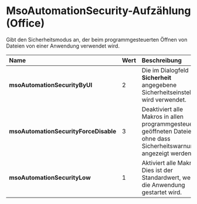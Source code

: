 
# MsoAutomationSecurity-Aufzählung (Office)

Gibt den Sicherheitsmodus an, der beim programmgesteuerten Öffnen von Dateien von einer Anwendung verwendet wird.



|**Name**|**Wert**|**Beschreibung**|
|:-----|:-----|:-----|
|**msoAutomationSecurityByUI**|2|Die im Dialogfeld  **Sicherheit** angegebene Sicherheitseinstellung wird verwendet.|
|**msoAutomationSecurityForceDisable**|3|Deaktiviert alle Makros in allen programmgesteuert geöffneten Dateien, ohne dass Sicherheitswarnungen angezeigt werden.|
|**msoAutomationSecurityLow**|1|Aktiviert alle Makros. Dies ist der Standardwert, wenn die Anwendung gestartet wird.|

